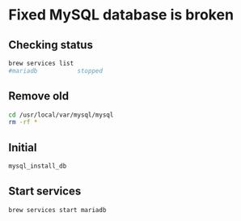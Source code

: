 # Fixed MySQL database is broken

## Checking status

```bash
brew services list
#mariadb           stopped
```

## Remove old

```bash
cd /usr/local/var/mysql/mysql
rm -rf *
```

## Initial

```bash
mysql_install_db
```

## Start services

```bash
brew services start mariadb
```

